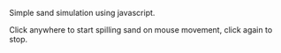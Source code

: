Simple sand simulation using javascript.

Click anywhere to start spilling sand on mouse movement, click again to stop.
